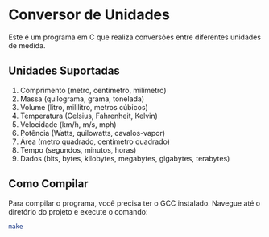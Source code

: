 # Conversor de Unidades

Este é um programa em C que realiza conversões entre diferentes unidades de medida.

## Unidades Suportadas

1. Comprimento (metro, centímetro, milímetro)
2. Massa (quilograma, grama, tonelada)
3. Volume (litro, mililitro, metros cúbicos)
4. Temperatura (Celsius, Fahrenheit, Kelvin)
5. Velocidade (km/h, m/s, mph)
6. Potência (Watts, quilowatts, cavalos-vapor)
7. Área (metro quadrado, centímetro quadrado)
8. Tempo (segundos, minutos, horas)
9. Dados (bits, bytes, kilobytes, megabytes, gigabytes, terabytes)

## Como Compilar

Para compilar o programa, você precisa ter o GCC instalado. Navegue até o diretório do projeto e execute o comando:

```sh
make

